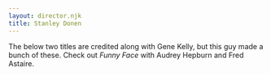 ```yaml
---
layout: director.njk
title: Stanley Donen
---
```


The below two titles are credited along with Gene Kelly, but this guy made a bunch of these. Check out _Funny Face_ with Audrey Hepburn and Fred Astaire.
